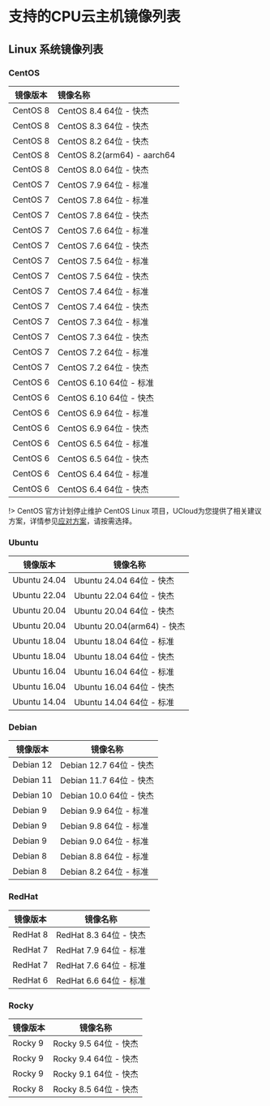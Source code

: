 # 支持的CPU云主机镜像列表

## Linux 系统镜像列表

### CentOS

| 镜像版本 | 镜像名称                    |
| -------- | :-------------------------- |
| CentOS 8 | CentOS 8.4 64位 - 快杰      |
| CentOS 8 | CentOS 8.3 64位 - 快杰      |
| CentOS 8 | CentOS 8.2 64位 - 快杰      |
| CentOS 8 | CentOS 8.2(arm64) - aarch64 |
| CentOS 8 | CentOS 8.0 64位 - 快杰      |
| CentOS 7 | CentOS 7.9 64位 - 标准      |
| CentOS 7 | CentOS 7.8 64位 - 标准      |
| CentOS 7 | CentOS 7.8 64位 - 快杰      |
| CentOS 7 | CentOS 7.6 64位 - 标准      |
| CentOS 7 | CentOS 7.6 64位 - 快杰      |
| CentOS 7 | CentOS 7.5 64位 - 标准      |
| CentOS 7 | CentOS 7.5 64位 - 快杰      |
| CentOS 7 | CentOS 7.4 64位 - 标准      |
| CentOS 7 | CentOS 7.4 64位 - 快杰      |
| CentOS 7 | CentOS 7.3 64位 - 标准      |
| CentOS 7 | CentOS 7.3 64位 - 快杰      |
| CentOS 7 | CentOS 7.2 64位 - 标准      |
| CentOS 7 | CentOS 7.2 64位 - 快杰      |
| CentOS 6 | CentOS 6.10 64位 - 标准     |
| CentOS 6 | CentOS 6.10 64位 - 快杰     |
| CentOS 6 | CentOS 6.9 64位 - 标准      |
| CentOS 6 | CentOS 6.9 64位 - 快杰      |
| CentOS 6 | CentOS 6.5 64位 - 标准      |
| CentOS 6 | CentOS 6.5 64位 - 快杰      |
| CentOS 6 | CentOS 6.4 64位 - 标准      |
| CentOS 6 | CentOS 6.4 64位 - 快杰      |

!> CentOS 官方计划停止维护 CentOS Linux 项目，UCloud为您提供了相关建议方案，详情参见[应对方案](https://docs.ucloud.cn/uhost/introduction/image/Regarding_CentOS_EOL)，请按需选择。

### Ubuntu

| 镜像版本     | 镜像名称                    |
| ------------ | --------------------------- |
| Ubuntu 24.04 | Ubuntu 24.04 64位 \- 快杰   |
| Ubuntu 22.04 | Ubuntu 22.04 64位 \- 快杰   |
| Ubuntu 20.04 | Ubuntu 20.04 64位 \- 快杰   |
| Ubuntu 20.04 | Ubuntu 20.04(arm64) \- 快杰 |
| Ubuntu 18.04 | Ubuntu 18.04 64位 \- 标准   |
| Ubuntu 18.04 | Ubuntu 18.04 64位 \- 快杰   |
| Ubuntu 16.04 | Ubuntu 16.04 64位 \- 标准   |
| Ubuntu 16.04 | Ubuntu 16.04 64位 \- 快杰   |
| Ubuntu 14.04 | Ubuntu 14.04 64位 \- 标准   |

### Debian

| 镜像版本  | 镜像名称                 |
| --------- | ------------------------ |
| Debian 12 | Debian 12.7 64位 \- 快杰 |
| Debian 11 | Debian 11.7 64位 \- 快杰 |
| Debian 10 | Debian 10.0 64位 \- 快杰 |
| Debian 9  | Debian 9.9 64位 \- 标准  |
| Debian 9  | Debian 9.8 64位 \- 标准  |
| Debian 9  | Debian 9.0 64位 \- 标准  |
| Debian 8  | Debian 8.8 64位 \- 标准  |
| Debian 8  | Debian 8.2 64位 \- 标准  |

### RedHat

| 镜像版本 | 镜像名称                |
| -------- | ----------------------- |
| RedHat 8 | RedHat 8.3 64位 \- 快杰 |
| RedHat 7 | RedHat 7.9 64位 \- 标准 |
| RedHat 7 | RedHat 7.6 64位 \- 标准 |
| RedHat 6 | RedHat 6.6 64位 \- 标准 |

### Rocky

| 镜像版本 | 镜像名称               |
| -------- | ---------------------- |
| Rocky 9  | Rocky 9.5 64位 \- 快杰 |
| Rocky 9  | Rocky 9.4 64位 \- 快杰 |
| Rocky 9  | Rocky 9.1 64位 \- 快杰 |
| Rocky 8  | Rocky 8.5 64位 \- 快杰 |

<!-- Windows 系统镜像列表 -- >

<!--

| 镜像版本     | 镜像名称             |
| ------------ | -------------------- |
| 中文版       |                      |
| Windows 2022 | Windows 2022 64位    |
| Windows 2019 | Windows 2019 64位    |
| Windows 2016 | Windows 2019 64位    |
| Windows 2012 | Windows 2012 64位    |
| Windows 2008 | Windows 2008 64位    |
| 英文版       |                      |
| Windows 2022 | Windows 2022 64位 EN |
| Windows 2019 | Windows 2019 64位 EN |
| Windows 2016 | Windows 2019 64位 EN |
| Windows 2012 | Windows 2012 64位 EN |
| Windows 2008 | Windows 2008 64位 EN |

-- >